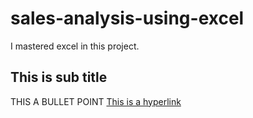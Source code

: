 # sales-analysis-using-excel
I mastered excel in this project.
## This is sub title
THIS A BULLET POINT 
[This is a hyperlink](https://colab.research.google.com/drive/1ViKtrrVa-N2Q7vVpwFksbJuc8TWo1IYy#scrollTo=983a04a2)

